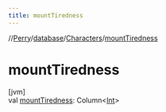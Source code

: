 ```yaml
---
title: mountTiredness
---
```

//[Perry](../../../index.html)/[database](../index.html)/[Characters](index.html)/[mountTiredness](mount-tiredness.html)



# mountTiredness



[jvm]\
val [mountTiredness](mount-tiredness.html): Column<[Int](https://kotlinlang.org/api/latest/jvm/stdlib/kotlin/-int/index.html)>




